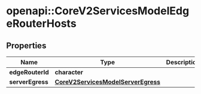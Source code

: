 # openapi::CoreV2ServicesModelEdgeRouterHosts

## Properties
Name | Type | Description | Notes
------------ | ------------- | ------------- | -------------
**edgeRouterId** | **character** |  | 
**serverEgress** | [**CoreV2ServicesModelServerEgress**](_core_v2_services_model_serverEgress.md) |  | 


